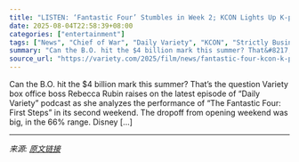 ```yaml
---
title: "LISTEN: ‘Fantastic Four’ Stumbles in Week 2; KCON Lights Up K-pop Fandom; Jason Momoa Triumphs in ‘Chief of War’"
date: 2025-08-04T22:58:39+08:00
categories: ["entertainment"]
tags: ["News", "Chief of War", "Daily Variety", "KCON", "Strictly Business", "The Fantastic Four: First Steps"]
summary: "Can the B.O. hit the $4 billion mark this summer? That&#8217;s the question Variety box office boss Rebecca Rubin raises on the latest episode of &#8220;Daily Variety&#8221; podcast as she analyzes th"
source_url: "https://variety.com/2025/film/news/fantastic-four-kcon-k-pop-jason-momoa-chief-of-war-podcast-1236478233/"
---
```


Can the B.O. hit the $4 billion mark this summer? That&#8217;s the question Variety box office boss Rebecca Rubin raises on the latest episode of &#8220;Daily Variety&#8221; podcast as she analyzes the performance of &#8220;The Fantastic Four: First Steps&#8221; in its second weekend. The dropoff from opening weekend was big, in the 66% range. Disney [&#8230;]

---

*来源: [原文链接](https://variety.com/2025/film/news/fantastic-four-kcon-k-pop-jason-momoa-chief-of-war-podcast-1236478233/)*
